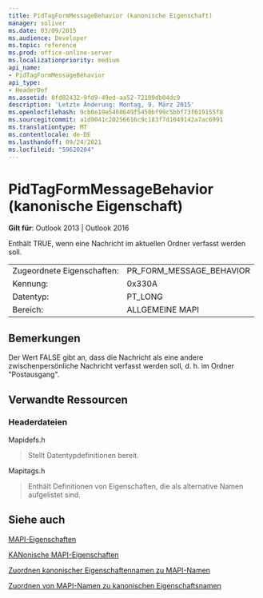 ```yaml
---
title: PidTagFormMessageBehavior (kanonische Eigenschaft)
manager: soliver
ms.date: 03/09/2015
ms.audience: Developer
ms.topic: reference
ms.prod: office-online-server
ms.localizationpriority: medium
api_name:
- PidTagFormMessageBehavior
api_type:
- HeaderDef
ms.assetid: 8fd82432-9fd9-49ed-aa52-72109db04dc9
description: 'Letzte Änderung: Montag, 9. März 2015'
ms.openlocfilehash: 9cb0e19e5460649f5450bf99c5bbf73f619155f8
ms.sourcegitcommit: a1d9041c20256616c9c183f7d1049142a7ac6991
ms.translationtype: MT
ms.contentlocale: de-DE
ms.lasthandoff: 09/24/2021
ms.locfileid: "59620204"
---
```

# <a name="pidtagformmessagebehavior-canonical-property"></a>PidTagFormMessageBehavior (kanonische Eigenschaft)

  
  
**Gilt für**: Outlook 2013 | Outlook 2016 
  
Enthält TRUE, wenn eine Nachricht im aktuellen Ordner verfasst werden soll. 
  
|||
|:-----|:-----|
|Zugeordnete Eigenschaften:  <br/> |PR_FORM_MESSAGE_BEHAVIOR  <br/> |
|Kennung:  <br/> |0x330A  <br/> |
|Datentyp:  <br/> |PT_LONG  <br/> |
|Bereich:  <br/> |ALLGEMEINE MAPI  <br/> |
   
## <a name="remarks"></a>Bemerkungen

Der Wert FALSE gibt an, dass die Nachricht als eine andere zwischenpersönliche Nachricht verfasst werden soll, d. h. im Ordner "Postausgang". 
  
## <a name="related-resources"></a>Verwandte Ressourcen

### <a name="header-files"></a>Headerdateien

Mapidefs.h
  
> Stellt Datentypdefinitionen bereit.
    
Mapitags.h
  
> Enthält Definitionen von Eigenschaften, die als alternative Namen aufgelistet sind.
    
## <a name="see-also"></a>Siehe auch



[MAPI-Eigenschaften](mapi-properties.md)
  
[KANonische MAPI-Eigenschaften](mapi-canonical-properties.md)
  
[Zuordnen kanonischer Eigenschaftennamen zu MAPI-Namen](mapping-canonical-property-names-to-mapi-names.md)
  
[Zuordnen von MAPI-Namen zu kanonischen Eigenschaftsnamen](mapping-mapi-names-to-canonical-property-names.md)

